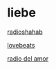 # liebe

[radioshahab](http://radioshahab.stream.laut.fm/radioshahab)

[lovebeats](http://lovebeats.stream.laut.fm/lovebeats)

[radio del amor](http://radio-del-amor.stream.laut.fm/radio-del-amor)

